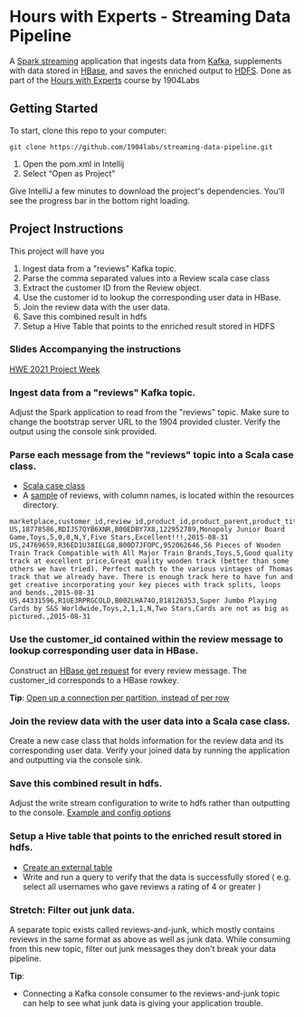 # Hours with Experts - Streaming Data Pipeline

A [Spark streaming](https://spark.apache.org/docs/latest/) application that ingests data
from [Kafka](https://kafka.apache.org/), supplements with data stored in [HBase](https://hbase.apache.org/book.html),
and saves the enriched output to [HDFS](https://hadoop.apache.org/docs/r1.2.1/hdfs_design.html). Done as part of
the [Hours with Experts](https://1904labs.com/our-culture/community/hours-with-experts/) course by 1904Labs

## Getting Started

To start, clone this repo to your computer:

```
git clone https://github.com/1904labs/streaming-data-pipeline.git
```

1. Open the pom.xml in Intellij
2. Select “Open as Project”

Give IntelliJ a few minutes to download the project's dependencies. You'll see the progress bar in the bottom right
loading.

## Project Instructions

This project will have you

1. Ingest data from a "reviews" Kafka topic.
2. Parse the comma separated values into a Review scala case class
3. Extract the customer ID from the Review object.
4. Use the customer id to lookup the corresponding user data in HBase.
5. Join the review data with the user data.
6. Save this combined result in hdfs
7. Setup a Hive Table that points to the enriched result stored in HDFS

### Slides Accompanying the instructions

[HWE 2021 Project Week](https://docs.google.com/presentation/d/1VYreCRMDD3F6a9Xn2pP13mYxUZN8TL4wZHpxSQaysz0/edit?usp=sharing "Week 6 Slides")

### Ingest data from a "reviews" Kafka topic.

Adjust the Spark application to read from the "reviews" topic. Make sure to change the bootstrap server URL to the 1904
provided cluster. Verify the output using the console sink provided.

### Parse each message from the "reviews" topic into a Scala case class.

- [Scala case class](https://docs.google.com/presentation/d/1cdcJQFleLNBTCyjc-Ah9pdUM2cAp3NcedRinknjdUjo/edit#slide=id.gca151140f3_0_139)
- A [sample](src/main/resources/reviews.csv) of reviews, with column names, is located within the resources directory.

```
marketplace,customer_id,review_id,product_id,product_parent,product_title,product_category,star_rating,helpful_votes,total_votes,vine,verified_purchase,review_headline,review_body,review_date
US,18778586,RDIJS7QYB6XNR,B00EDBY7X8,122952789,Monopoly Junior Board Game,Toys,5,0,0,N,Y,Five Stars,Excellent!!!,2015-08-31
US,24769659,R36ED1U38IELG8,B00D7JFOPC,952062646,56 Pieces of Wooden Train Track Compatible with All Major Train Brands,Toys,5,Good quality track at excellent price,Great quality wooden track (better than some others we have tried). Perfect match to the various vintages of Thomas track that we already have. There is enough track here to have fun and get creative incorporating your key pieces with track splits, loops and bends.,2015-08-31
US,44331596,R1UE3RPRGCOLD,B002LHA74O,818126353,Super Jumbo Playing Cards by S&S Worldwide,Toys,2,1,1,N,Two Stars,Cards are not as big as pictured.,2015-08-31
```

### Use the customer_id contained within the review message to lookup corresponding user data in HBase.

Construct
an [HBase get request](https://docs.google.com/presentation/d/1wPMeesO5DvceGm0BXhgaxFq6DUbtKPkg600lqHnlar0/edit#slide=id.gd2e67ee890_2_6)
for every review message. The customer_id corresponds to a HBase rowkey.

**Tip**:
[Open up a connection per partition, instead of per row](https://docs.google.com/presentation/d/1VYreCRMDD3F6a9Xn2pP13mYxUZN8TL4wZHpxSQaysz0/edit#slide=id.gcd61ac9710_0_10)

### Join the review data with the user data into a Scala case class.

Create a new case class that holds information for the review data and its corresponding user data. Verify your joined
data by running the application and outputting via the console sink.

### Save this combined result in hdfs.

Adjust the write stream configuration to write to hdfs rather than outputting to the console.
[Example and config options ](https://docs.google.com/presentation/d/1VYreCRMDD3F6a9Xn2pP13mYxUZN8TL4wZHpxSQaysz0/edit#slide=id.gcd61ac9710_0_31)

### Setup a Hive table that points to the enriched result stored in hdfs.

- [Create an external table](https://docs.google.com/presentation/d/1vstFy3dXS0tV88yYntIsvfVg8J0mvdCe9DJ3yIRb4c4/edit#slide=id.g829663288b_0_318)
- Write and run a query to verify that the data is successfully stored ( e.g. select all usernames who gave reviews a
  rating of 4 or greater )

### Stretch: Filter out junk data.

A separate topic exists called reviews-and-junk, which mostly contains reviews in the same format as above as well as
junk data. While consuming from this new topic, filter out junk messages they don't break your data pipeline.

**Tip**:

- Connecting a Kafka console consumer to the reviews-and-junk topic can help to see what junk data is giving your
  application trouble.
  